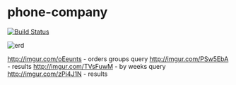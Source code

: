 # phone-company

[![Build Status](https://travis-ci.org/nc-student-group/phone-company.svg?branch=master)](https://travis-ci.org/nc-student-group/phone-company)

![erd](http://dl3.joxi.net/drive/2017/05/04/0023/3604/1543700/00/2ded1ce891.jpg)

http://imgur.com/oEeunts - orders groups query
http://imgur.com/PSw5EbA - results
http://imgur.com/TVsFuwM - by weeks query
http://imgur.com/zPi4J1N - results
